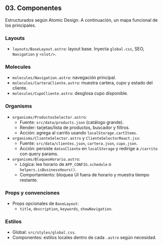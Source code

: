 ## 03. Componentes

Estructurados según Atomic Design. A continuación, un mapa funcional de los principales.

### Layouts
- `layouts/BaseLayout.astro`: layout base. Inyecta `global.css`, SEO, `Navigation` y `<slot/>`.

### Molecules
- `molecules/Navigation.astro`: navegación principal.
- `molecules/CarteraCliente.astro`: muestra cartera, cupo y estado del cliente.
- `molecules/CupoCliente.astro`: desglosa cupo disponible.

### Organisms
- `organisms/ProductosSelector.astro`:
  - Fuente: `src/data/products.json` (catálogo grande).
  - Render: tarjetas/lista de productos, buscador y filtros.
  - Acción: agrega al carrito usando `localStorage.cartItems`.
- `organisms/ClienteSelector.astro` y `ClienteSelectorReact.jsx`:
  - Fuente: `src/data/clientes.json`, `cartera.json`, `cupo.json`.
  - Acción: persiste `datosCliente` en `localStorage` y redirige a `/carrito` con query params.
- `organisms/BloqueoHorario.astro`:
  - Lógica: lee horario de `APP_CONFIG.schedule` o `helpers.isBusinessHours()`.
  - Comportamiento: bloquea UI fuera de horario y muestra tiempo restante.

### Props y convenciones
- Props opcionales de `BaseLayout`:
  - `title`, `description`, `keywords`, `showNavigation`.

### Estilos
- Global: `src/styles/global.css`.
- Componentes: estilos locales dentro de cada `.astro` según necesidad.

